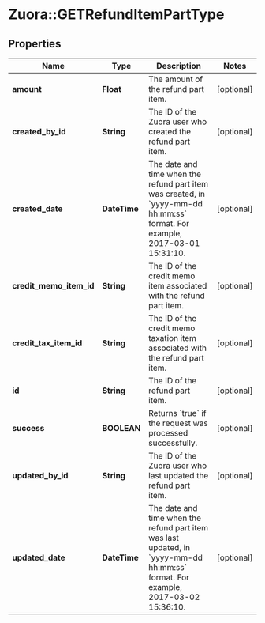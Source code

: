 # Zuora::GETRefundItemPartType

## Properties
Name | Type | Description | Notes
------------ | ------------- | ------------- | -------------
**amount** | **Float** | The amount of the refund part item.  | [optional] 
**created_by_id** | **String** | The ID of the Zuora user who created the refund part item.  | [optional] 
**created_date** | **DateTime** | The date and time when the refund part item was created, in &#x60;yyyy-mm-dd hh:mm:ss&#x60; format. For example, 2017-03-01 15:31:10.  | [optional] 
**credit_memo_item_id** | **String** | The ID of the credit memo item associated with the refund part item.  | [optional] 
**credit_tax_item_id** | **String** | The ID of the credit memo taxation item associated with the refund part item.  | [optional] 
**id** | **String** | The ID of the refund part item.  | [optional] 
**success** | **BOOLEAN** | Returns &#x60;true&#x60; if the request was processed successfully. | [optional] 
**updated_by_id** | **String** | The ID of the Zuora user who last updated the refund part item.  | [optional] 
**updated_date** | **DateTime** | The date and time when the refund part item was last updated, in &#x60;yyyy-mm-dd hh:mm:ss&#x60; format. For example, 2017-03-02 15:36:10.  | [optional] 


